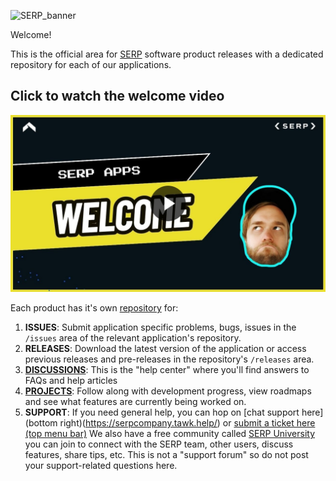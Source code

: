 ![SERP_banner](https://github.com/user-attachments/assets/6da22887-0c34-4e61-aaa7-9624b6319412)

Welcome!

This is the official area for [SERP](https://serp.co/) software product releases with a dedicated repository for each of our applications.

## Click to watch the welcome video

<a href="https://www.youtube.com/watch?v=eTXRjdODowE" target="_blank">
<img src="https://raw.githubusercontent.com/devinschumacher/uploads/refs/heads/main/images/welcome-to-serp-apps.jpg" width="700px">
</a>

Each product has it's own [repository](https://github.com/orgs/serpapps/repositories) for:

1. **ISSUES**: Submit application specific problems, bugs, issues in the `/issues` area of the relevant application's repository.
2. **RELEASES**: Download the latest version of the application or access previous releases and pre-releases in the repository's `/releases` area.
3. [**DISCUSSIONS**](https://github.com/orgs/serpapps/discussions): This is the "help center" where you'll find answers to FAQs and help articles
4. [**PROJECTS**](https://github.com/orgs/serpapps/projects): Follow along with development progress, view roadmaps and see what features are currently being worked on.
5. **SUPPORT**: If you need general help, you can hop on [chat support here] (bottom right)(https://serpcompany.tawk.help/) or [submit a ticket here (top menu bar)](https://serpcompany.tawk.help/)
We also have a free community called [SERP University](https://serp.ly/@serp/community) you can join to connect with the SERP team, other users, discuss features, share tips, etc. This is not a "support forum" so do not post your support-related questions here.
